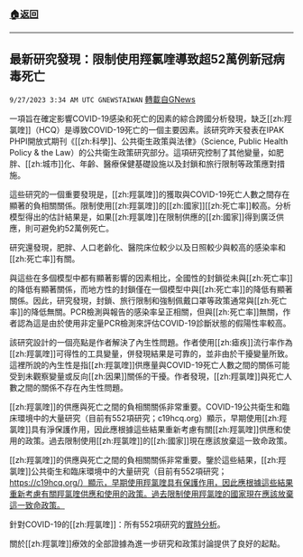 ###  [:house:返回](README.md)
---


## 最新研究發現：限制使用羥氯喹導致超52萬例新冠病毒死亡
`9/27/2023 3:34 AM UTC GNEWSTAIWAN` [轉載自GNews](https://gnews.org/articles/1745491)


一項旨在確定影響COVID-19感染和死亡的因素的綜合跨國分析發現，缺乏[[zh:羥氯喹]]（HCQ）是導致COVID-19死亡的一個主要因素。該研究昨天發表在IPAK PHPI開放式期刊《[[zh:科學]]、公共衛生政策與法律》（Science, Public Health Policy & the Law）的公共衛生政策研究部分。這項研究控制了其他變量，如肥胖、[[zh:城市]]化、年齡、醫療保健基礎設施以及封鎖和旅行限制等政策應對措施。
  
這些研究的一個重要發現是，[[zh:羥氯喹]]的獲取與COVID-19死亡人數之間存在顯著的負相關關係。限制使用[[zh:羥氯喹]]的[[zh:國家]][[zh:死亡率]]較高。分析模型得出的估計結果是，如果[[zh:羥氯喹]]在限制供應的[[zh:國家]]得到廣泛供應，則可避免約52萬例死亡。

研究還發現，肥胖、人口老齡化、醫院床位較少以及日照較少與較高的感染率和[[zh:死亡率]]有關。

與這些在多個模型中都有顯著影響的因素相比，全國性的封鎖從未與[[zh:死亡率]]的降低有顯著關係，而地方性的封鎖僅在一個模型中與[[zh:死亡率]]的降低有顯著關係。因此，研究發現，封鎖、旅行限制和強制佩戴口罩等政策通常與[[zh:死亡率]]的降低無關。PCR檢測與報告的感染率呈正相關，但與[[zh:死亡率]]無關，作者認為這是由於使用非定量PCR檢測來評估COVID-19診斷狀態的假陽性率較高。

  

該研究設計的一個亮點是作者解決了內生性問題。作者使用[[zh:瘧疾]]流行率作為[[zh:羥氯喹]]可得性的工具變量，併發現結果是可靠的，並非由於干擾變量所致。這裡所說的內生性是指[[zh:羥氯喹]]供應量與COVID-19死亡人數之間的關係可能受到未觀察變量或反向[[zh:因果]]關係的干擾。作者發現，[[zh:羥氯喹]]與死亡人數之間的關係不存在內生性問題。

  

[[zh:羥氯喹]]的供應與死亡之間的負相關關係非常重要。COVID-19公共衛生和臨床環境中的大量研究（目前有552項研究；c19hcq.org）顯示，早期使用[[zh:羥氯喹]]具有淨保護作用，因此應根據這些結果重新考慮有關[[zh:羥氯喹]]供應和使用的政策。過去限制使用[[zh:羥氯喹]]的[[zh:國家]]現在應該放棄這一致命政策。

  

[[zh:羥氯喹]]的供應與死亡之間的負相關關係非常重要。鑒於這些結果，[[zh:羥氯喹]]公共衛生和臨床環境中的大量研究（目前有552項研究；https://c19hcq.org/）顯示，早期使用羥氯喹具有保護作用，因此應根據這些結果重新考慮有關羥氯喹供應和使用的政策。過去限制使用羥氯喹的國家現在應該放棄這一致命政策。

  

針對COVID-19的[[zh:羥氯喹]]：所有552項研究的[實時分析](https://c19hcq.org/)。

關於[[zh:羥氯喹]]療效的全部證據為進一步研究和政策討論提供了良好的起點。
